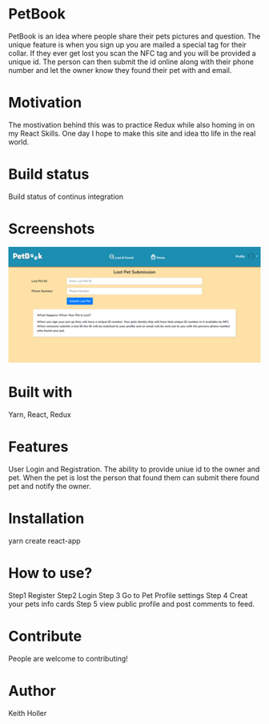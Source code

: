# PetBook

PetBook is an idea where people share their pets pictures and question. The unique feature is when you sign up you are mailed a special tag for their collar.
If they ever get lost you scan the NFC tag and you will be provided a unique id. The person can then submit the id online along with their phone number and 
let the owner know they found their pet with and email.

# Motivation
The mostivation behind this was to practice Redux while also homing in on my React Skills. One day I hope to make this site and idea tto life in the real world.

# Build status
Build status of continus integration 

# Screenshots

![PetBook](https://github.com/keithholler/petbook/blob/main/public/assets/Screenshot2.JPG)

# Built with
Yarn,
React,
Redux

# Features
User Login and Registration. The ability to provide uniue id to the owner and pet. When the pet is lost the person that found them can submit there found pet
and notify the owner.

# Installation
yarn create react-app

# How to use?
Step1 Register
Step2 Login
Step 3 Go to Pet Profile settings
Step 4 Creat your pets info cards
Step 5 view public profile and post comments to feed.

# Contribute
People are welcome to contributing!

# Author
Keith Holler
